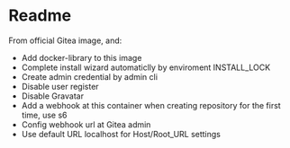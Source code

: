 # Readme

From official Gitea image, and: 

- Add docker-library to this image
- Complete install wizard automaticlly by enviroment INSTALL_LOCK
- Create admin credential by admin cli
- Disable user register
- Disable Gravatar
- Add a webhook at this container when creating repository for the first time, use s6
- Config webhook url at Gitea admin
- Use default URL localhost for Host/Root_URL settings
